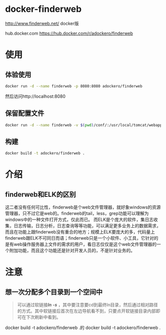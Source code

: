 # docker-finderweb
http://www.finderweb.net/    docker版

hub.docker.com
https://hub.docker.com/r/adockero/finderweb


# 使用

## 体验使用
```bash
docker run -d --name finderweb -p 8080:8080 adockero/finderweb
```
然后访问http://localhost:8080

## 保留配置文件
```bash
docker run -d --name finderweb -v $(pwd)/conf/:/usr/local/tomcat/webapps/ROOT/WEB-INF/classes/META-INF/conf/ adockero/finderweb
```

## 构建
```bash
docker build -t adockero/finderweb .
```

# 介绍

## finderweb和ELK的区别
这二者没有任何可比性，finderweb是个web文件管理器，就好象windows的资源管理器，只不过它是web的。finderweb的tail，less，grep功能可以理解为windows中的一种文件打开方式，仅此而已。
而ELK是个庞大的软件，集日志收集，日志传输，日志分析，日志查询等等功能，可以满足更多业务上的数据需求，而且在功能上跟finderweb没有重合的地方；规模上ELK要庞大的多，代码量上finderweb跟ELK不可同日而语；finderweb只是一个小软件、小工具，它针对的是有web操作服务器上文件的需求的用户，看日志仅仅是这个web文件管理器的一个附加功能，而且这个功能还是针对开发人员的，不是针对业务的。


# 注意
## 想一次分配多个目录到一个空间中
> 可以通过软链接***ln -s*** ，其中要注意要cd到最终ln目录，然后通过相对路径的方式。其中软链接后首次在左边导航看不到，只要点开软链接目录内部即可在下次刷新中看到。

docker build -t adockero/finderweb .的
docker build -t adockero/finderweb .
